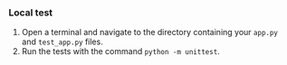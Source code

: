 ### Local test

1. Open a terminal and navigate to the directory containing your `app.py` and `test_app.py` files.
2. Run the tests with the command `python -m unittest`.